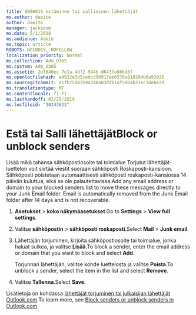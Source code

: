```yaml
---
title: 8000015 estäminen tai salliminen lähettäjät
ms.author: daeite
author: daeite
manager: jackiesm
ms.date: 5/1/2018
ms.audience: Admin
ms.topic: article
ROBOTS: NOINDEX, NOFOLLOW
localization_priority: Normal
ms.collection: Adm_O365
ms.custom: Adm_O365
ms.assetid: 2ef840ec-7e1a-4df2-944b-d643fe08bd8f
ms.openlocfilehash: e4932e5d5cedcd98917ee6578a818284b8a93926
ms.sourcegitcommit: d1fb75d8359a248a03ddb1af50bab31ec3de6e2d
ms.translationtype: MT
ms.contentlocale: fi-FI
ms.lasthandoff: 02/25/2019
ms.locfileid: "30243822"
---
```

# <a name="block-or-unblock-senders"></a><span data-ttu-id="597af-102">Estä tai Salli lähettäjät</span><span class="sxs-lookup"><span data-stu-id="597af-102">Block or unblock senders</span></span>

<span data-ttu-id="597af-p101">Lisää mikä tahansa sähköpostiosoite tai toimialue Torjutut lähettäjät-luettelon voit siirtää viestit suoraan sähköposti Roskaposti-kansioon. Sähköposti poistetaan automaattisesti sähköposti roskaposti-kansiossa 14 päivän kuluttua, eikä se ole palautettavissa.</span><span class="sxs-lookup"><span data-stu-id="597af-p101">Add any email address or domain to your blocked senders list to move these messages directly to your Junk Email folder. Email is automatically removed from the Junk Email folder after 14 days and is not recoverable.</span></span>
  
1. <span data-ttu-id="597af-105">**Asetukset** \> **koko näkymäasetukset**.</span><span class="sxs-lookup"><span data-stu-id="597af-105">Go to **Settings** \> **View full settings**.</span></span> 
    
2. <span data-ttu-id="597af-106">Valitse **sähköpostin** \> **sähköposti roskaposti**.</span><span class="sxs-lookup"><span data-stu-id="597af-106">Select **Mail** \> **Junk email**.</span></span> 
    
3. <span data-ttu-id="597af-107">Lähettäjän torjuminen, kirjoita sähköpostiosoite tai toimialue, jonka haluat sulkea, ja valitse **Lisää**.</span><span class="sxs-lookup"><span data-stu-id="597af-107">To block a sender, enter the email address or domain that you want to block and select **Add**.</span></span> 
    
    <span data-ttu-id="597af-108">Torjunnan lähettäjän, valitse kohde luettelosta ja valitse **Poista**.</span><span class="sxs-lookup"><span data-stu-id="597af-108">To unblock a sender, select the item in the list and select **Remove**.</span></span>
    
4. <span data-ttu-id="597af-109">Valitse **Tallenna**.</span><span class="sxs-lookup"><span data-stu-id="597af-109">Select **Save**.</span></span> 
    
<span data-ttu-id="597af-110">Lisätietoja on kohdassa [lähettäjät torjuminen tai julkaisijan lähettäjät Outlook.com](https://go.microsoft.com/fwlink/p/?linkid=873133).</span><span class="sxs-lookup"><span data-stu-id="597af-110">To learn more, see [Block senders or unblock senders in Outlook.com](https://go.microsoft.com/fwlink/p/?linkid=873133).</span></span>
  

